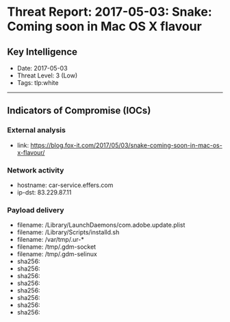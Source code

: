 # Threat Report: 2017-05-03: Snake: Coming soon in Mac OS X flavour


## Key Intelligence
* Date: 2017-05-03
* Threat Level: 3 (Low)
* Tags: tlp:white

---

## Indicators of Compromise (IOCs)
### External analysis
* link: https://blog.fox-it.com/2017/05/03/snake-coming-soon-in-mac-os-x-flavour/

### Network activity
* hostname: car-service.effers.com
* ip-dst: 83.229.87.11

### Payload delivery
* filename: /Library/LaunchDaemons/com.adobe.update.plist
* filename: /Library/Scripts/installd.sh
* filename: /var/tmp/.ur-*
* filename: /tmp/.gdm-socket
* filename: /tmp/.gdm-selinux
* sha256: <sha256>
* sha256: <sha256>
* sha256: <sha256>
* sha256: <sha256>
* sha256: <sha256>
* sha256: <sha256>
* sha256: <sha256>
* sha256: <sha256>
